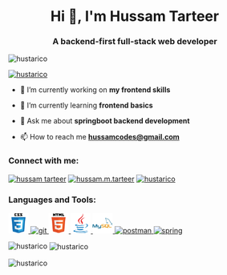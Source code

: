 <!--- 👋 Hi, I’m @hustarico
- 👀 I’m interested in coding
- 🔥 java is goated btw
- 🗣️ springboot + reactjs = happyLife -->
<!-- - 💞️ I’m looking to collaborate on -->
<!-- - 📫 How to reach me ... -->


<!---
hustarico/hustarico is a ✨ special ✨ repository because its `README.md` (this file) appears on your GitHub profile.
You can click the Preview link to take a look at your changes.
--->


<h1 align="center">Hi 👋, I'm Hussam Tarteer</h1>
<h3 align="center">A backend-first full-stack web developer</h3>

<p align="left"> <img src="https://komarev.com/ghpvc/?username=hustarico&label=Profile%20views&color=0e75b6&style=flat" alt="hustarico" /> </p>

<p align="left"> <a href="https://github.com/ryo-ma/github-profile-trophy"><img src="https://github-profile-trophy.vercel.app/?username=hustarico" alt="hustarico" /></a> </p>

- 🔭 I’m currently working on **my frontend skills**

- 🌱 I’m currently learning **frontend basics**

- 💬 Ask me about **springboot backend development**

- 📫 How to reach me **hussamcodes@gmail.com**

<h3 align="left">Connect with me:</h3>
<p align="left">

<a href="https://linkedin.com/in/hussam tarteer" target="blank"><img align="center" src="https://raw.githubusercontent.com/rahuldkjain/github-profile-readme-generator/master/src/images/icons/Social/linked-in-alt.svg" alt="hussam tarteer" height="30" width="40" /></a>
<a href="https://instagram.com/hussam.m.tarteer" target="blank"><img align="center" src="https://raw.githubusercontent.com/rahuldkjain/github-profile-readme-generator/master/src/images/icons/Social/instagram.svg" alt="hussam.m.tarteer" height="30" width="40" /></a>
<a href="https://www.leetcode.com/hustarico" target="blank"><img align="center" src="https://raw.githubusercontent.com/rahuldkjain/github-profile-readme-generator/master/src/images/icons/Social/leet-code.svg" alt="hustarico" height="30" width="40" /></a>
</p>

<h3 align="left">Languages and Tools:</h3>
<p align="left"> <a href="https://www.w3schools.com/css/" target="_blank" rel="noreferrer"> <img src="https://raw.githubusercontent.com/devicons/devicon/master/icons/css3/css3-original-wordmark.svg" alt="css3" width="40" height="40"/> </a> <a href="https://git-scm.com/" target="_blank" rel="noreferrer"> <img src="https://www.vectorlogo.zone/logos/git-scm/git-scm-icon.svg" alt="git" width="40" height="40"/> </a> <a href="https://www.w3.org/html/" target="_blank" rel="noreferrer"> <img src="https://raw.githubusercontent.com/devicons/devicon/master/icons/html5/html5-original-wordmark.svg" alt="html5" width="40" height="40"/> </a> <a href="https://www.java.com" target="_blank" rel="noreferrer"> <img src="https://raw.githubusercontent.com/devicons/devicon/master/icons/java/java-original.svg" alt="java" width="40" height="40"/> </a> <a href="https://www.mysql.com/" target="_blank" rel="noreferrer"> <img src="https://raw.githubusercontent.com/devicons/devicon/master/icons/mysql/mysql-original-wordmark.svg" alt="mysql" width="40" height="40"/> </a> <a href="https://postman.com" target="_blank" rel="noreferrer"> <img src="https://www.vectorlogo.zone/logos/getpostman/getpostman-icon.svg" alt="postman" width="40" height="40"/> </a> <a href="https://spring.io/" target="_blank" rel="noreferrer"> <img src="https://www.vectorlogo.zone/logos/springio/springio-icon.svg" alt="spring" width="40" height="40"/> </a> </p>

<p><img align="left" src="https://github-readme-stats.vercel.app/api/top-langs?username=hustarico&show_icons=true&locale=en&layout=compact" alt="hustarico" /></p>

<p>&nbsp;<img align="center" src="https://github-readme-stats.vercel.app/api?username=hustarico&show_icons=true&locale=en" alt="hustarico" /></p>

<p><img align="center" src="https://github-readme-streak-stats.herokuapp.com/?user=hustarico&" alt="hustarico" /></p>
